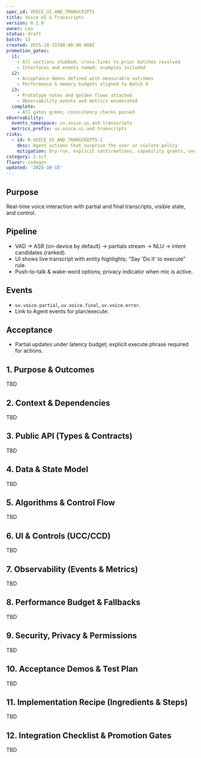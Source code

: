 ```yaml
---
spec_id: VOICE_UI_AND_TRANSCRIPTS
title: Voice UI & Transcripts
version: 0.1.0
owner: Leo
status: draft
batch: 13
created: 2025-10-15T00:00:00.000Z
promotion_gates:
  i1:
    - All sections stubbed; cross-links to prior batches resolved
    - Interfaces and events named; examples included
  i2:
    - Acceptance demos defined with measurable outcomes
    - Performance & memory budgets aligned to Batch 0
  i3:
    - Prototype notes and golden flows attached
    - Observability events and metrics enumerated
  complete:
    - All gates green; consistency checks passed
observability:
  events_namespace: uv.voice.ui.and.transcripts
  metrics_prefix: uv.voice.ui.and.transcripts
risks:
  - id: R-VOICE_UI_AND_TRANSCRIPTS-1
    desc: Agent actions that surprise the user or violate policy
    mitigation: Dry-run, explicit confirmations, capability grants, undo-first policy
category: 2-scf
flavor: codegen
updated: '2025-10-15'
---
```


## Purpose
Real-time voice interaction with partial and final transcripts, visible state, and control.

## Pipeline
- VAD → ASR (on-device by default) → partials stream → NLU → intent candidates (ranked).
- UI shows live transcript with entity highlights; “Say 'Do it' to execute” rule.
- Push-to-talk & wake-word options; privacy indicator when mic is active.

## Events
- `uv.voice.partial`, `uv.voice.final`, `uv.voice.error`.
- Link to Agent events for plan/execute.

## Acceptance
- Partial updates under latency budget; explicit execute phrase required for actions.

## 1. Purpose & Outcomes
TBD


## 2. Context & Dependencies
TBD


## 3. Public API (Types & Contracts)
TBD


## 4. Data & State Model
TBD


## 5. Algorithms & Control Flow
TBD


## 6. UI & Controls (UCC/CCD)
TBD


## 7. Observability (Events & Metrics)
TBD


## 8. Performance Budget & Fallbacks
TBD


## 9. Security, Privacy & Permissions
TBD


## 10. Acceptance Demos & Test Plan
TBD


## 11. Implementation Recipe (Ingredients & Steps)
TBD


## 12. Integration Checklist & Promotion Gates
TBD
